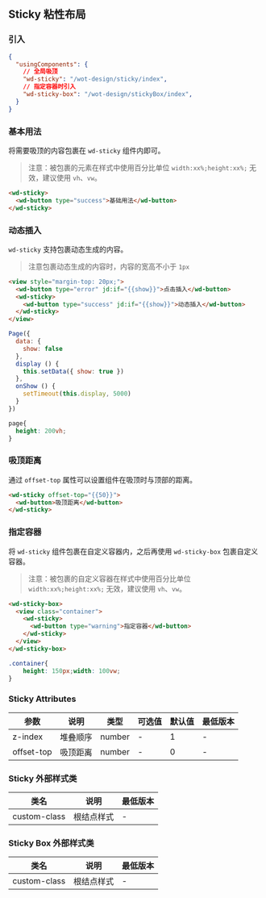 ## Sticky 粘性布局

### 引入

```json
{
  "usingComponents": {
    // 全局吸顶
    "wd-sticky": "/wot-design/sticky/index",
    // 指定容器时引入
    "wd-sticky-box": "/wot-design/stickyBox/index",
  }
}
```

### 基本用法

将需要吸顶的内容包裹在 `wd-sticky` 组件内即可。

> 注意：被包裹的元素在样式中使用百分比单位 `width:xx%;height:xx%;` 无效，建议使用 `vh`、`vw`。

```html
<wd-sticky>
  <wd-button type="success">基础用法</wd-button>
</wd-sticky>
```

### 动态插入

`wd-sticky` 支持包裹动态生成的内容。

> 注意包裹动态生成的内容时，内容的宽高不小于 `1px`

```html
<view style="margin-top: 20px;">
  <wd-button type="error" jd:if="{{show}}">点击插入</wd-button>
  <wd-sticky>
    <wd-button type="success" jd:if="{{show}}">动态插入</wd-button>
  </wd-sticky>
</view>
```

```javascript
Page({
  data: {
    show: false
  },
  display () {
    this.setData({ show: true })
  },
  onShow () {
    setTimeout(this.display, 5000)
  }
})
```

```css
page{
  height: 200vh;
}
```


### 吸顶距离

通过 `offset-top` 属性可以设置组件在吸顶时与顶部的距离。

```html
<wd-sticky offset-top="{{50}}">
  <wd-button>吸顶距离</wd-button>
</wd-sticky>
```

### 指定容器

将 `wd-sticky` 组件包裹在自定义容器内，之后再使用 `wd-sticky-box` 包裹自定义容器。

> 注意：被包裹的自定义容器在样式中使用百分比单位 `width:xx%;height:xx%;` 无效，建议使用 `vh`、`vw`。


```html
<wd-sticky-box>
  <view class="container">
    <wd-sticky>
      <wd-button type="warning">指定容器</wd-button>
    </wd-sticky>
  </view>
</wd-sticky-box>
```

```css
.container{
    height: 150px;width: 100vw;
}
```

### Sticky Attributes

| 参数 | 说明 | 类型 | 可选值 | 默认值 | 最低版本 |
|-----|------|-----|-------|-------|--------|
| z-index | 堆叠顺序 | number | - | 1 | - |
| offset-top | 吸顶距离 | number | - | 0 | - |

### Sticky 外部样式类

| 类名 | 说明 | 最低版本 |
|-----|------|--------|
| custom-class | 根结点样式 | - |

### Sticky Box 外部样式类

| 类名 | 说明 | 最低版本 |
|-----|------|--------|
| custom-class | 根结点样式 | - |
